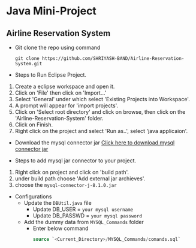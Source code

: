 # Java Mini-Project
## Airline Reservation System

- Git clone the repo using command 
    ```shell
    git clone https://github.com/SHRIYASH-BAND/Airline-Reservation-System.git
    ```

- Steps to Run Eclipse Project.
1. Create a eclipse workspace and open it.
2. Click on 'File' then click on 'Import...'
3. Select 'General' under which select 'Existing Projects into Workspace'.
4. A prompt will appear for 'import projects'.
5. Click on 'Select root directory' and click on browse, then click on the 'Airline-Reservation-System' folder.
6. Click on Finish.
7. Right click on the project and select 'Run as..', select 'java applicaion'.


- Download the mysql connector jar
    [Click here to download mysql connector jar](https://mvnrepository.com/artifact/com.mysql/mysql-connector-j/8.1.0)

- Steps to add mysql jar connector to your project.
1. Right click on project and click on 'build path'.
2. under build path choose 'Add external jar archieves'.
3. choose the `mysql-connector-j-8.1.0.jar`

- Configurations
    - Update the `DBUtil.java` file 
        - Update DB_USER = `your mysql username`
        - Update DB_PASSWD = `your mysql password`
    - Add the dummy data from `MYSQL_Commands` folder
        - Enter below command 
            ```sql
            source `<Current_Directory>/MYSQL_Commands/comands.sql`
            ```
